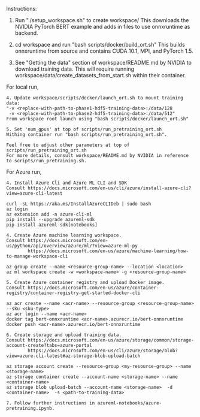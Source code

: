 Instructions:

1. Run "./setup_workspace.sh" to create workspace/
This downloads the NVIDIA PyTorch BERT example and adds in files to use onnxruntime as backend.

2. cd workspace and run "bash scripts/docker/build_ort.sh"
This builds onnxruntime from source and contains CUDA 10.1, MPI, and PyTorch 1.5.

3. See "Getting the data" section of workspace/README.md by NVIDIA to download training data.
This will require running workspace/data/create_datasets_from_start.sh within their container.

For local run,

    4. Update workspace/scripts/docker/launch_ort.sh to mount training data:
    "-v <replace-with-path-to-phase1-hdf5-training-data>:/data/128 
     -v <replace-with-path-to-phase2-hdf5-training-data>:/data/512"
    From workspace root launch using "bash scripts/docker/launch_ort.sh"

    5. Set 'num_gpus' at top of scripts/run_pretraining_ort.sh
    Withing container run "bash scripts/run_pretraining_ort.sh".

    Feel free to adjust other parameters at top of scripts/run_pretraining_ort.sh
    For more details, consult workspace/README.md by NVIDIA in reference to scripts/run_pretraining.sh.

For Azure run,

    4. Install Azure Cli and Azure ML CLI and SDK
    Consult https://docs.microsoft.com/en-us/cli/azure/install-azure-cli?view=azure-cli-latest

    curl -sL https://aka.ms/InstallAzureCLIDeb | sudo bash
    az login
    az extension add -n azure-cli-ml
    pip install --upgrade azureml-sdk
    pip install azureml-sdk[notebooks]

    4. Create Azure machine learning workspace.
    Consult https://docs.microsoft.com/en-us/python/api/overview/azure/ml/?view=azure-ml-py
            https://docs.microsoft.com/en-us/azure/machine-learning/how-to-manage-workspace-cli

    az group create --name <resource-group-name> --location <location>
    az ml workspace create -w <workspace-name> -g <resource-group-name>

    5. Create Azure container registry and upload Docker image.
    Consult https://docs.microsoft.com/en-us/azure/container-registry/container-registry-get-started-docker-cli

    az acr create --name <acr-name> --resource-group <resource-group-name> --sku <sku-type>
    az acr login --name <acr-name>
    docker tag bert-onnxruntime <acr-name>.azurecr.io/bert-onnxruntime
    docker push <acr-name>.azurecr.io/bert-onnxruntime

    6. Create storage and upload training data.
    Consult https://docs.microsoft.com/en-us/azure/storage/common/storage-account-create?tabs=azure-portal
            https://docs.microsoft.com/en-us/cli/azure/storage/blob?view=azure-cli-latest#az-storage-blob-upload-batch

    az storage account create --resource-group <my-resource-group> --name <storage-name>
    az storage container create --account-name <storage-name> --name <container-name>
    az storage blob upload-batch --account-name <storage-name>  -d <container-name>  -s <path-to-training-data>

    7. Follow further instructions in azureml-notebooks/azure-pretraining.ipynb.